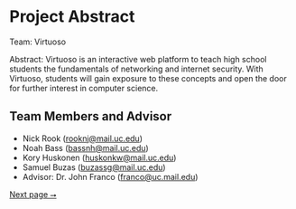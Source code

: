 # Project Abstract

Team: Virtuoso

Abstract: Virtuoso is an interactive web platform to teach high school students the fundamentals of networking and internet security. With Virtuoso, students will gain exposure to these concepts and open the door for further interest in computer science.

## Team Members and Advisor

- Nick Rook (rooknj@mail.uc.edu)
- Noah Bass (bassnh@mail.uc.edu)
- Kory Huskonen (huskonkw@mail.uc.edu)
- Samuel Buzas (buzassg@mail.uc.edu)
- Advisor: Dr. John Franco (franco@uc.mail.edu)

[Next page ⭢](02-project-description.md)
